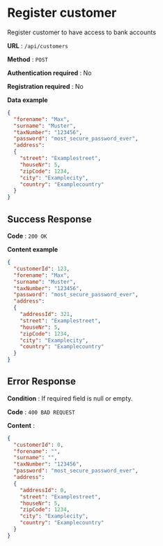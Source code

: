 # Register customer

Register customer to have access to bank accounts

**URL** : `/api/customers`

**Method** : `POST`

**Authentication required** : No

**Registration required** : No

**Data example**

```json
{
  "forename": "Max",
  "surname": "Muster",
  "taxNumber": "123456",
  "password": "most_secure_password_ever",
  "address":
  {
    "street": "Examplestreet",
    "houseNr": 5,
    "zipCode": 1234,
    "city": "Examplecity",
    "country": "Examplecountry"
  }
}
```

## Success Response

**Code** : `200 OK`

**Content example**

```json
{
  "customerId": 123,
  "forename": "Max",
  "surname": "Muster",
  "taxNumber": "123456",
  "password": "most_secure_password_ever",
  "address":
  {
    "addressId": 321,
    "street": "Examplestreet",
    "houseNr": 5,
    "zipCode": 1234,
    "city": "Examplecity",
    "country": "Examplecountry"
  }
}
```

## Error Response

**Condition** : If required field is null or empty.

**Code** : `400 BAD REQUEST`

**Content** :

```json
{
  "customerId": 0,
  "forename": "",
  "surname": "",
  "taxNumber": "123456",
  "password": "most_secure_password_ever",
  "address":
  {
    "addressId": 0,
    "street": "Examplestreet",
    "houseNr": 5,
    "zipCode": 1234,
    "city": "Examplecity",
    "country": "Examplecountry"
  }
}
```